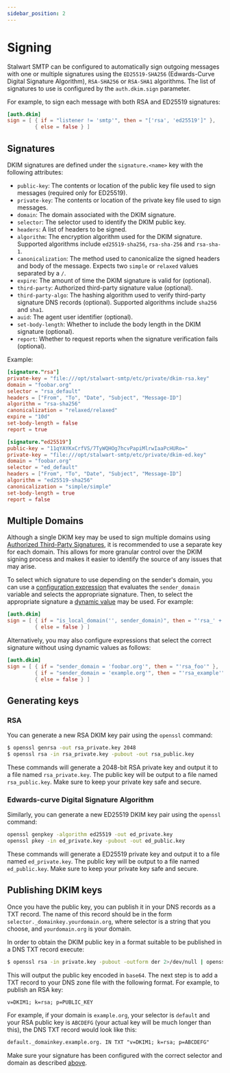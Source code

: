 ```yaml
---
sidebar_position: 2
---
```


# Signing

Stalwart SMTP can be configured to automatically sign outgoing messages with one or multiple signatures using the `ED25519-SHA256` (Edwards-Curve Digital Signature Algorithm), `RSA-SHA256` or `RSA-SHA1` algorithms. The list of signatures to use is configured by the `auth.dkim.sign` parameter.

For example, to sign each message with both RSA and ED25519 signatures:

```toml
[auth.dkim]
sign = [ { if = "listener != 'smtp'", then = "['rsa', 'ed25519']" }, 
         { else = false } ]
```

## Signatures

DKIM signatures are defined under the `signature.<name>` key with the following attributes:

- `public-key`: The contents or location of the public key file used to sign messages (required only for ED25519).
- `private-key`: The contents or location of the private key file used to sign messages.
- `domain`: The domain associated with the DKIM signature.
- `selector`: The selector used to identify the DKIM public key.
- `headers`: A list of headers to be signed.
- `algorithm`: The encryption algorithm used for the DKIM signature. Supported algorithms include `ed25519-sha256`, `rsa-sha-256` and `rsa-sha-1`.
- `canonicalization`: The method used to canonicalize the signed headers and body of the message. Expects two `simple` or `relaxed` values separated by a `/`.
- `expire`: The amount of time the DKIM signature is valid for (optional).
- `third-party`: Authorized third-party signature value (optional).
- `third-party-algo`: The hashing algorithm used to verify third-party signature DNS records (optional). Supported algorithms include `sha256` and `sha1`.
- `auid`: The agent user identifier (optional).
- `set-body-length`: Whether to include the body length in the DKIM signature (optional).
- `report`: Whether to request reports when the signature verification fails (optional).

Example:

```toml
[signature."rsa"]
private-key = "file:///opt/stalwart-smtp/etc/private/dkim-rsa.key"
domain = "foobar.org"
selector = "rsa_default"
headers = ["From", "To", "Date", "Subject", "Message-ID"]
algorithm = "rsa-sha256"
canonicalization = "relaxed/relaxed"
expire = "10d"
set-body-length = false
report = true

[signature."ed25519"]
public-key = "11qYAYKxCrfVS/7TyWQHOg7hcvPapiMlrwIaaPcHURo="
private-key = "file:///opt/stalwart-smtp/etc/private/dkim-ed.key"
domain = "foobar.org"
selector = "ed_default"
headers = ["From", "To", "Date", "Subject", "Message-ID"]
algorithm = "ed25519-sha256"
canonicalization = "simple/simple"
set-body-length = true
report = false
```

## Multiple Domains

Although a single DKIM key may be used to sign multiple domains using [Authorized Third-Party Signatures](https://www.ietf.org/rfc/rfc6541.html), it is recommended to use a separate key for each domain. This allows for more granular control over the DKIM signing process and makes it easier to identify the source of any issues that may arise.

To select which signature to use depending on the sender's domain, you can use a [configuration expression](/docs/configuration/expressions/overview) that evaluates the `sender_domain` variable and selects the appropriate signature. Then, to select the appropriate signature a [dynamic value](/docs/configuration/expressions/values) may be used. For example:

```toml
[auth.dkim]
sign = [ { if = "is_local_domain('', sender_domain)", then = "'rsa_' + sender_domain" }, 
         { else = false } ]
```

Alternatively, you may also configure expressions that select the correct signature without using dynamic values as follows:

```toml
[auth.dkim]
sign = [ { if = "sender_domain = 'foobar.org'", then = "'rsa_foo'" }, 
         { if = "sender_domain = 'example.org'", then = "'rsa_example'" }, 
         { else = false } ]
```

## Generating keys

### RSA

You can generate a new RSA DKIM key pair using the `openssl` command:

```bash
$ openssl genrsa -out rsa_private.key 2048
$ openssl rsa -in rsa_private.key -pubout -out rsa_public.key
```

These commands will generate a 2048-bit RSA private key and output it to a file named `rsa_private.key`. The public key will be output to a file named `rsa_public.key`.
Make sure to keep your private key safe and secure.

### Edwards-curve Digital Signature Algorithm

Similarly, you can generate a new ED25519 DKIM key pair using the `openssl` command:

```bash
openssl genpkey -algorithm ed25519 -out ed_private.key
openssl pkey -in ed_private.key -pubout -out ed_public.key
```

These commands will generate a ED25519 private key and output it to a file named `ed_private.key`. The public key will be output to a file named `ed_public.key`.
Make sure to keep your private key safe and secure.

## Publishing DKIM keys

Once you have the public key, you can publish it in your DNS records as a TXT record. The name of this record should be in the form `selector._domainkey.yourdomain.org`, where selector is a string that you choose, and `yourdomain.org` is your domain.

In order to obtain the DKIM public key in a format suitable to be published in a DNS TXT record execute:

```bash
$ openssl rsa -in private.key -pubout -outform der 2>/dev/null | openssl base64 -A
```

This will output the public key encoded in `base64`. The next step is to add a TXT record to your DNS zone file with the following format. For example, to publish an RSA key:

```txt
v=DKIM1; k=rsa; p=PUBLIC_KEY
```

For example, if your domain is `example.org`, your selector is `default` and your RSA public key is `ABCDEFG` (your actual key will be much longer than this), the DNS TXT record would look like this:

```txt
default._domainkey.example.org. IN TXT "v=DKIM1; k=rsa; p=ABCDEFG"
```

Make sure your signature has been configured with the correct selector and domain as described [above](#signatures).

